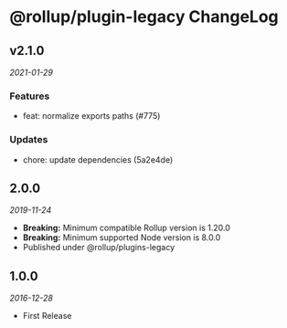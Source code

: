 # @rollup/plugin-legacy ChangeLog

## v2.1.0

_2021-01-29_

### Features

- feat: normalize exports paths (#775)

### Updates

- chore: update dependencies (5a2e4de)

## 2.0.0

_2019-11-24_

- **Breaking:** Minimum compatible Rollup version is 1.20.0
- **Breaking:** Minimum supported Node version is 8.0.0
- Published under @rollup/plugins-legacy

## 1.0.0

_2016-12-28_

- First Release
